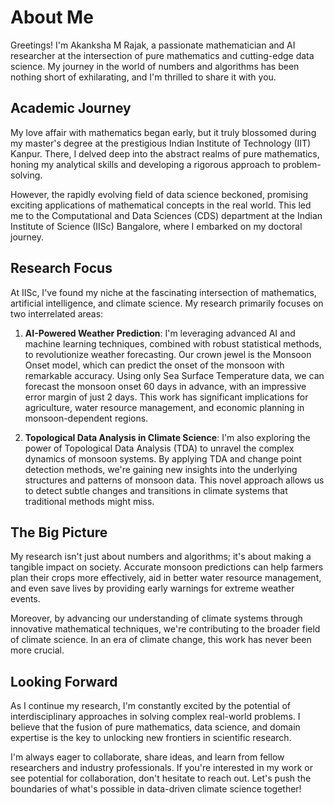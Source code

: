 # About Me

Greetings! I'm Akanksha M Rajak, a passionate mathematician and AI researcher at the intersection of pure mathematics and cutting-edge data science. My journey in the world of numbers and algorithms has been nothing short of exhilarating, and I'm thrilled to share it with you.

## Academic Journey

My love affair with mathematics began early, but it truly blossomed during my master's degree at the prestigious Indian Institute of Technology (IIT) Kanpur. There, I delved deep into the abstract realms of pure mathematics, honing my analytical skills and developing a rigorous approach to problem-solving.

However, the rapidly evolving field of data science beckoned, promising exciting applications of mathematical concepts in the real world. This led me to the Computational and Data Sciences (CDS) department at the Indian Institute of Science (IISc) Bangalore, where I embarked on my doctoral journey.

## Research Focus

At IISc, I've found my niche at the fascinating intersection of mathematics, artificial intelligence, and climate science. My research primarily focuses on two interrelated areas:

1. **AI-Powered Weather Prediction**: 
   I'm leveraging advanced AI and machine learning techniques, combined with robust statistical methods, to revolutionize weather forecasting. Our crown jewel is the Monsoon Onset model, which can predict the onset of the monsoon with remarkable accuracy. Using only Sea Surface Temperature data, we can forecast the monsoon onset 60 days in advance, with an impressive error margin of just 2 days. This work has significant implications for agriculture, water resource management, and economic planning in monsoon-dependent regions.

2. **Topological Data Analysis in Climate Science**:
   I'm also exploring the power of Topological Data Analysis (TDA) to unravel the complex dynamics of monsoon systems. By applying TDA and change point detection methods, we're gaining new insights into the underlying structures and patterns of monsoon data. This novel approach allows us to detect subtle changes and transitions in climate systems that traditional methods might miss.

## The Big Picture

My research isn't just about numbers and algorithms; it's about making a tangible impact on society. Accurate monsoon predictions can help farmers plan their crops more effectively, aid in better water resource management, and even save lives by providing early warnings for extreme weather events.

Moreover, by advancing our understanding of climate systems through innovative mathematical techniques, we're contributing to the broader field of climate science. In an era of climate change, this work has never been more crucial.

## Looking Forward

As I continue my research, I'm constantly excited by the potential of interdisciplinary approaches in solving complex real-world problems. I believe that the fusion of pure mathematics, data science, and domain expertise is the key to unlocking new frontiers in scientific research.

I'm always eager to collaborate, share ideas, and learn from fellow researchers and industry professionals. If you're interested in my work or see potential for collaboration, don't hesitate to reach out. Let's push the boundaries of what's possible in data-driven climate science together!

